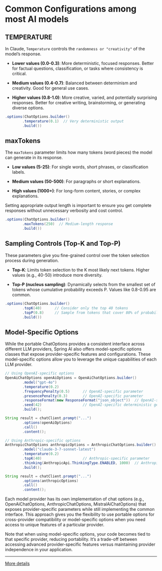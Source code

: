 # Common Configurations among most AI models

## TEMPERATURE

In Claude, `Temperature` controls the `randomness or "creativity"` of the model’s response.

* **Lower values (0.0-0.3)**: More deterministic, focused responses. Better for factual questions, classification, or tasks where consistency is critical.

* **Medium values (0.4-0.7)**: Balanced between determinism and creativity. Good for general use cases.

* **Higher values (0.8-1.0)**: More creative, varied, and potentially surprising responses. Better for creative writing, brainstorming, or generating diverse options.

```java
.options(ChatOptions.builder()
        .temperature(0.1)  // Very deterministic output
        .build())
```

## maxTokens

The `maxTokens` parameter limits how many tokens (word pieces) the model can generate in its response.

* **Low values (5-25)**: For single words, short phrases, or classification labels.

* **Medium values (50-500)**: For paragraphs or short explanations.

* **High values (1000+)**: For long-form content, stories, or complex explanations.

Setting appropriate output length is important to ensure you get complete responses without unnecessary verbosity and cost control.

```java
.options(ChatOptions.builder()
        .maxTokens(250)  // Medium-length response
        .build())
```

## Sampling Controls (Top-K and Top-P)

These parameters give you fine-grained control over the token selection process during generation.

* **Top-K**: Limits token selection to the K most likely next tokens. Higher values (e.g., 40-50) introduce more diversity.

* **Top-P (nucleus sampling)**: Dynamically selects from the smallest set of tokens whose cumulative probability exceeds P. Values like 0.8-0.95 are common.

```java
.options(ChatOptions.builder()
        .topK(40)      // Consider only the top 40 tokens
        .topP(0.8)     // Sample from tokens that cover 80% of probability mass
        .build())
```

## Model-Specific Options

While the portable ChatOptions provides a consistent interface across different LLM providers, Spring AI also offers model-specific options classes that expose provider-specific features and configurations. These model-specific options allow you to leverage the unique capabilities of each LLM provider.

```java
// Using OpenAI-specific options
OpenAiChatOptions openAiOptions = OpenAiChatOptions.builder()
        .model("gpt-4o")
        .temperature(0.2)
        .frequencyPenalty(0.5)      // OpenAI-specific parameter
        .presencePenalty(0.3)       // OpenAI-specific parameter
        .responseFormat(new ResponseFormat("json_object"))  // OpenAI-specific JSON mode
        .seed(42)                   // OpenAI-specific deterministic generation
        .build();

String result = chatClient.prompt("...")
        .options(openAiOptions)
        .call()
        .content();

// Using Anthropic-specific options
AnthropicChatOptions anthropicOptions = AnthropicChatOptions.builder()
        .model("claude-3-7-sonnet-latest")
        .temperature(0.2)
        .topK(40)                   // Anthropic-specific parameter
        .thinking(AnthropicApi.ThinkingType.ENABLED, 1000)  // Anthropic-specific thinking configuration
        .build();

String result = chatClient.prompt("...")
        .options(anthropicOptions)
        .call()
        .content();
```

Each model provider has its own implementation of chat options (e.g., OpenAiChatOptions, AnthropicChatOptions, MistralAiChatOptions) that exposes provider-specific parameters while still implementing the common interface. This approach gives you the flexibility to use portable options for cross-provider compatibility or model-specific options when you need access to unique features of a particular provider.

Note that when using model-specific options, your code becomes tied to that specific provider, reducing portability. It’s a trade-off between accessing advanced provider-specific features versus maintaining provider independence in your application.

---

[More details](https://docs.spring.io/spring-ai/reference/api/chat/prompt-engineering-patterns.html#_llm_provider_selection)
